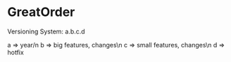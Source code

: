 # GreatOrder

Versioning System: a.b.c.d

a => year/n
b => big features, changes\n
c => small features, changes\n
d => hotfix

